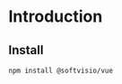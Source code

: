 # Introduction

<!-- Tell about the project -->

## Install

```shell
npm install @softvisio/vue
```
